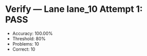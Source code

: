 # Verify — Lane lane_10 Attempt 1: PASS

- Accuracy: 100.00%
- Threshold: 80%
- Problems: 10
- Correct: 10